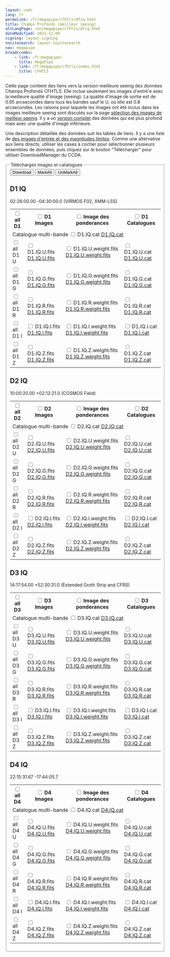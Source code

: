```yaml
---
layout: cadc
lang: fr
permalink: /fr/megapipe/cfhtls/dfiq.html
title: Champs Profonds (meilleur seeing)
altLangPage: /en/megapipe/cfhtls/dfiq.html
dateModified: 2021-12-09
signing: layout.signing
nositesearch: layout.nositesearch
nav: megapipe
breadcrumbs:
    - link: /fr/megapipe/
      title: MegaPipe
    - link: /fr/megapipe/cfhtls/index.html
      title: CFHTLS
---
```


<p>
    Cette page contient des liens vers la version meilleure seeing
    des donn&eacute;es Champs Profonds CFHTLS. Elle inclue seulement les
    images d'entr&eacute'e avec la meilleure qualit&eacute; d'image
    (seeing).  La qualit&eacute; d'image de sortie est de 0.65
    arcsecondes dans tous les bandes sauf le U, o&ugrave; elle est 0.8
    arcsecondes.  Les raisons pour laquelle les images ont &eacute;t&eacute; inclus
    dans les images meilleure seeing sont discut&eacute;s sur la page
    <a href="/fr/megapipe/cfhtls/bs.html">s&eacute;lection des images de meilleur seeing</a>.
    Il y a un <a href="/fr/megapipe/cfhtls/df.html">version complet</a> des donn&eacute;es
    qui est plus profond mais avec une qualit&eacute; d'image inf&eacute;rieure.
</p>
<p>
    Une description d&eacute;taill&eacute;e des donn&eacute;es suit les tables de liens. Il y
    a une liste de <a href="/fr/megapipe/cfhtls/input.html">des
      images d'entr&eacute;e et des magnitudes limites</a>. Comme une alternative aux liens directs, utiliser
    les cases &agrave; cocher pour s&eacute;lectionner plusieurs ensembles de
    donn&eacute;es, puis cliquez sur le bouton "T&eacute;l&eacute;charger" pour utiliser
    DownloadManager du CCDA.
</p>
<form id="dtable" name="dtable" action="/downloadManager/download" method="post">
  <fieldset>
    <legend>T&eacute;l&eacute;chargez images et catalogues</legend>
  <div class="form-group">
    <input value="Download" name="totalButton" onclick="return openNewWindow(this.form)" class="btn btn-default"  type="submit">
    <input value="MarkAll" onclick="checkall(true)" type="button" class="btn btn-default" >
    <input value="UnMarkAll" onclick="checkall(false)" type="button" class="btn btn-default" >
    <input type="hidden" name="box">
    <input type="hidden" name="fileId">
    <input type="hidden" name="fileIdhold">
  </div>
<h2>D1 IQ</h2>
<p>02:26:00.00   -04:30:00.0 (VIRMOS F02, XMM-LSS)</p>
    <table class="table small table-bordered">
    <tr>
      <th scope="col">
        <input type="checkbox" id="boxallD1"    name="box" value="D1" onclick="check(/D1.*/,this.checked)">
	<label                for="boxallD1">all D1</label>
      </th>
      <th scope="col">
	<input type="checkbox" id="boximD1"     name="box" value="D1.IQ" onclick="check(/D1.IQ..$/,this.checked)">
	<label                for="boximD1">D1 Images</label>
      </th>
      <th scope="col">
	<input type="checkbox" id="boxweightD1" name="box" value="D1.IQ.weight" onclick="check(/D1.IQ..*weight/,this.checked)">
	<label                for="boxweightD1">Image des ponderances</label>
      </th>
      <th scope="col">
        <input type="checkbox" id="boxcatD1"    name="box" value="D1.IQ.cat" onclick="check(/D1.IQ..*cat/,this.checked)">
	<label                for="boxcatD1">D1 Catalogues</label>
      </th>
    </tr>
    <tr>
      <td colspan="4">
	Catalogue multi-bande
	<input type="hidden"                 name="fileId">
	<input type="hidden"                 name="fileIdhold"  value="D1.IQ.cat">
	<input type="checkbox" id="boxmbD1"  name="box"         value="D1.IQ.cat" onclick="check(/D1.IQ.cat/,this.checked)">
	<label                for="boxmbD1">D1.IQ.cat</label>
	<a href="https://www.cadc-ccda.hia-iha.nrc-cnrc.gc.ca/data/pub/CFHTSG/D1.IQ.cat">D1.IQ.cat</a>
      </td>
    </tr>
      <tr>
      <td>
	<input id="boxallD1U" name="box" type="checkbox" value="D1U.*" onclick="check(/D1.IQ.U/,this.checked)"><label for="boxallD1U">all D1 U</label>
      </td>
      <td>
	<input type="hidden"                 name="fileId">
	<input type="hidden"                 name="fileIdhold"  value="D1.IQ.U">
	<input type="checkbox" id="boximD1U" name="box"         value="D1.IQ.U" onclick="check(/D1.IQ.U$/,this.checked)">
	<label                for="boximD1U">D1.IQ.U.fits</label>
	<a href="https://www.cadc-ccda.hia-iha.nrc-cnrc.gc.ca/data/pub/CFHTSG/D1.IQ.U.fits">D1.IQ.U.fits</a>
      </td>
      <td>
	<input type="hidden"                     name="fileId">
	<input type="hidden"                     name="fileIdhold"  value="D1.IQ.U.weight">
	<input type="checkbox" id="boxweightD1U" name="box"         value="D1.IQ.U.weight" onclick="check(/D1.IQ.U.weight/,this.checked)">
	<label                for="boxweightD1U">D1.IQ.U.weight.fits</label>
	<a href="https://www.cadc-ccda.hia-iha.nrc-cnrc.gc.ca/data/pub/CFHTSG/D1.IQ.U.weight.fits">D1.IQ.U.weight.fits</a>
      </td>
      <td>
	<input type="hidden"                  name="fileId">
	<input type="hidden"                  name="fileIdhold"  value="D1.IQ.U.cat">
	<input type="checkbox" id="boxcatD1U" name="box"         value="D1.IQ.U.cat" onclick="check(/D1.IQ.U.cat/,this.checked)">
	<label                for="boxcatD1U">D1.IQ.U.cat</label>
	<a href="https://www.cadc-ccda.hia-iha.nrc-cnrc.gc.ca/data/pub/CFHTSG/D1.IQ.U.cat">D1.IQ.U.cat</a>
      </td>
    </tr>
      <tr>
      <td>
	<input id="boxallD1G" name="box" type="checkbox" value="D1G.*" onclick="check(/D1.IQ.G/,this.checked)"><label for="boxallD1G">all D1 G</label>
      </td>
      <td>
	<input type="hidden"                 name="fileId">
	<input type="hidden"                 name="fileIdhold"  value="D1.IQ.G">
	<input type="checkbox" id="boximD1G" name="box"         value="D1.IQ.G" onclick="check(/D1.IQ.G$/,this.checked)">
	<label                for="boximD1G">D1.IQ.G.fits</label>
	<a href="https://www.cadc-ccda.hia-iha.nrc-cnrc.gc.ca/data/pub/CFHTSG/D1.IQ.G.fits">D1.IQ.G.fits</a>
      </td>
      <td>
	<input type="hidden"                     name="fileId">
	<input type="hidden"                     name="fileIdhold"  value="D1.IQ.G.weight">
	<input type="checkbox" id="boxweightD1G" name="box"         value="D1.IQ.G.weight" onclick="check(/D1.IQ.G.weight/,this.checked)">
	<label                for="boxweightD1G">D1.IQ.G.weight.fits</label>
	<a href="https://www.cadc-ccda.hia-iha.nrc-cnrc.gc.ca/data/pub/CFHTSG/D1.IQ.G.weight.fits">D1.IQ.G.weight.fits</a>
      </td>
      <td>
	<input type="hidden"                  name="fileId">
	<input type="hidden"                  name="fileIdhold"  value="D1.IQ.G.cat">
	<input type="checkbox" id="boxcatD1G" name="box"         value="D1.IQ.G.cat" onclick="check(/D1.IQ.G.cat/,this.checked)">
	<label                for="boxcatD1G">D1.IQ.G.cat</label>
	<a href="https://www.cadc-ccda.hia-iha.nrc-cnrc.gc.ca/data/pub/CFHTSG/D1.IQ.G.cat">D1.IQ.G.cat</a>
      </td>
    </tr>
      <tr>
      <td>
	<input id="boxallD1R" name="box" type="checkbox" value="D1R.*" onclick="check(/D1.IQ.R/,this.checked)"><label for="boxallD1R">all D1 R</label>
      </td>
      <td>
	<input type="hidden"                 name="fileId">
	<input type="hidden"                 name="fileIdhold"  value="D1.IQ.R">
	<input type="checkbox" id="boximD1R" name="box"         value="D1.IQ.R" onclick="check(/D1.IQ.R$/,this.checked)">
	<label                for="boximD1R">D1.IQ.R.fits</label>
	<a href="https://www.cadc-ccda.hia-iha.nrc-cnrc.gc.ca/data/pub/CFHTSG/D1.IQ.R.fits">D1.IQ.R.fits</a>
      </td>
      <td>
	<input type="hidden"                     name="fileId">
	<input type="hidden"                     name="fileIdhold"  value="D1.IQ.R.weight">
	<input type="checkbox" id="boxweightD1R" name="box"         value="D1.IQ.R.weight" onclick="check(/D1.IQ.R.weight/,this.checked)">
	<label                for="boxweightD1R">D1.IQ.R.weight.fits</label>
	<a href="https://www.cadc-ccda.hia-iha.nrc-cnrc.gc.ca/data/pub/CFHTSG/D1.IQ.R.weight.fits">D1.IQ.R.weight.fits</a>
      </td>
      <td>
	<input type="hidden"                  name="fileId">
	<input type="hidden"                  name="fileIdhold"  value="D1.IQ.R.cat">
	<input type="checkbox" id="boxcatD1R" name="box"         value="D1.IQ.R.cat" onclick="check(/D1.IQ.R.cat/,this.checked)">
	<label                for="boxcatD1R">D1.IQ.R.cat</label>
	<a href="https://www.cadc-ccda.hia-iha.nrc-cnrc.gc.ca/data/pub/CFHTSG/D1.IQ.R.cat">D1.IQ.R.cat</a>
      </td>
    </tr>
      <tr>
      <td>
	<input id="boxallD1I" name="box" type="checkbox" value="D1I.*" onclick="check(/D1.IQ.I/,this.checked)"><label for="boxallD1I">all D1 I</label>
      </td>
      <td>
	<input type="hidden"                 name="fileId">
	<input type="hidden"                 name="fileIdhold"  value="D1.IQ.I">
	<input type="checkbox" id="boximD1I" name="box"         value="D1.IQ.I" onclick="check(/D1.IQ.I$/,this.checked)">
	<label                for="boximD1I">D1.IQ.I.fits</label>
	<a href="https://www.cadc-ccda.hia-iha.nrc-cnrc.gc.ca/data/pub/CFHTSG/D1.IQ.I.fits">D1.IQ.I.fits</a>
      </td>
      <td>
	<input type="hidden"                     name="fileId">
	<input type="hidden"                     name="fileIdhold"  value="D1.IQ.I.weight">
	<input type="checkbox" id="boxweightD1I" name="box"         value="D1.IQ.I.weight" onclick="check(/D1.IQ.I.weight/,this.checked)">
	<label                for="boxweightD1I">D1.IQ.I.weight.fits</label>
	<a href="https://www.cadc-ccda.hia-iha.nrc-cnrc.gc.ca/data/pub/CFHTSG/D1.IQ.I.weight.fits">D1.IQ.I.weight.fits</a>
      </td>
      <td>
	<input type="hidden"                  name="fileId">
	<input type="hidden"                  name="fileIdhold"  value="D1.IQ.I.cat">
	<input type="checkbox" id="boxcatD1I" name="box"         value="D1.IQ.I.cat" onclick="check(/D1.IQ.I.cat/,this.checked)">
	<label                for="boxcatD1I">D1.IQ.I.cat</label>
	<a href="https://www.cadc-ccda.hia-iha.nrc-cnrc.gc.ca/data/pub/CFHTSG/D1.IQ.I.cat">D1.IQ.I.cat</a>
      </td>
    </tr>
      <tr>
      <td>
	<input id="boxallD1Z" name="box" type="checkbox" value="D1Z.*" onclick="check(/D1.IQ.Z/,this.checked)"><label for="boxallD1Z">all D1 Z</label>
      </td>
      <td>
	<input type="hidden"                 name="fileId">
	<input type="hidden"                 name="fileIdhold"  value="D1.IQ.Z">
	<input type="checkbox" id="boximD1Z" name="box"         value="D1.IQ.Z" onclick="check(/D1.IQ.Z$/,this.checked)">
	<label                for="boximD1Z">D1.IQ.Z.fits</label>
	<a href="https://www.cadc-ccda.hia-iha.nrc-cnrc.gc.ca/data/pub/CFHTSG/D1.IQ.Z.fits">D1.IQ.Z.fits</a>
      </td>
      <td>
	<input type="hidden"                     name="fileId">
	<input type="hidden"                     name="fileIdhold"  value="D1.IQ.Z.weight">
	<input type="checkbox" id="boxweightD1Z" name="box"         value="D1.IQ.Z.weight" onclick="check(/D1.IQ.Z.weight/,this.checked)">
	<label                for="boxweightD1Z">D1.IQ.Z.weight.fits</label>
	<a href="https://www.cadc-ccda.hia-iha.nrc-cnrc.gc.ca/data/pub/CFHTSG/D1.IQ.Z.weight.fits">D1.IQ.Z.weight.fits</a>
      </td>
      <td>
	<input type="hidden"                  name="fileId">
	<input type="hidden"                  name="fileIdhold"  value="D1.IQ.Z.cat">
	<input type="checkbox" id="boxcatD1Z" name="box"         value="D1.IQ.Z.cat" onclick="check(/D1.IQ.Z.cat/,this.checked)">
	<label                for="boxcatD1Z">D1.IQ.Z.cat</label>
	<a href="https://www.cadc-ccda.hia-iha.nrc-cnrc.gc.ca/data/pub/CFHTSG/D1.IQ.Z.cat">D1.IQ.Z.cat</a>
      </td>
    </tr>
</table>
<h2>D2 IQ</h2>
<p>10:00:20.00   +02:12:21.0 (COSMOS Field)</p>
    <table class="table small table-bordered">
    <tr>
      <th scope="col">
        <input type="checkbox" id="boxallD2"    name="box" value="D2" onclick="check(/D2.*/,this.checked)">
	<label                for="boxallD2">all D2</label>
      </th>
      <th scope="col">
	<input type="checkbox" id="boximD2"     name="box" value="D2.IQ" onclick="check(/D2.IQ..$/,this.checked)">
	<label                for="boximD2">D2 Images</label>
      </th>
      <th scope="col">
	<input type="checkbox" id="boxweightD2" name="box" value="D2.IQ.weight" onclick="check(/D2.IQ..*weight/,this.checked)">
	<label                for="boxweightD2">Image des ponderances</label>
      </th>
      <th scope="col">
        <input type="checkbox" id="boxcatD2"    name="box" value="D2.IQ.cat" onclick="check(/D2.IQ..*cat/,this.checked)">
	<label                for="boxcatD2">D2 Catalogues</label>
      </th>
    </tr>
    <tr>
      <td colspan="4">
	Catalogue multi-bande
	<input type="hidden"                 name="fileId">
	<input type="hidden"                 name="fileIdhold"  value="D2.IQ.cat">
	<input type="checkbox" id="boxmbD2"  name="box"         value="D2.IQ.cat" onclick="check(/D2.IQ.cat/,this.checked)">
	<label                for="boxmbD2">D2.IQ.cat</label>
	<a href="https://www.cadc-ccda.hia-iha.nrc-cnrc.gc.ca/data/pub/CFHTSG/D2.IQ.cat">D2.IQ.cat</a>
      </td>
    </tr>
      <tr>
      <td>
	<input id="boxallD2U" name="box" type="checkbox" value="D2U.*" onclick="check(/D2.IQ.U/,this.checked)"><label for="boxallD2U">all D2 U</label>
      </td>
      <td>
	<input type="hidden"                 name="fileId">
	<input type="hidden"                 name="fileIdhold"  value="D2.IQ.U">
	<input type="checkbox" id="boximD2U" name="box"         value="D2.IQ.U" onclick="check(/D2.IQ.U$/,this.checked)">
	<label                for="boximD2U">D2.IQ.U.fits</label>
	<a href="https://www.cadc-ccda.hia-iha.nrc-cnrc.gc.ca/data/pub/CFHTSG/D2.IQ.U.fits">D2.IQ.U.fits</a>
      </td>
      <td>
	<input type="hidden"                     name="fileId">
	<input type="hidden"                     name="fileIdhold"  value="D2.IQ.U.weight">
	<input type="checkbox" id="boxweightD2U" name="box"         value="D2.IQ.U.weight" onclick="check(/D2.IQ.U.weight/,this.checked)">
	<label                for="boxweightD2U">D2.IQ.U.weight.fits</label>
	<a href="https://www.cadc-ccda.hia-iha.nrc-cnrc.gc.ca/data/pub/CFHTSG/D2.IQ.U.weight.fits">D2.IQ.U.weight.fits</a>
      </td>
      <td>
	<input type="hidden"                  name="fileId">
	<input type="hidden"                  name="fileIdhold"  value="D2.IQ.U.cat">
	<input type="checkbox" id="boxcatD2U" name="box"         value="D2.IQ.U.cat" onclick="check(/D2.IQ.U.cat/,this.checked)">
	<label                for="boxcatD2U">D2.IQ.U.cat</label>
	<a href="https://www.cadc-ccda.hia-iha.nrc-cnrc.gc.ca/data/pub/CFHTSG/D2.IQ.U.cat">D2.IQ.U.cat</a>
      </td>
    </tr>
      <tr>
      <td>
	<input id="boxallD2G" name="box" type="checkbox" value="D2G.*" onclick="check(/D2.IQ.G/,this.checked)"><label for="boxallD2G">all D2 G</label>
      </td>
      <td>
	<input type="hidden"                 name="fileId">
	<input type="hidden"                 name="fileIdhold"  value="D2.IQ.G">
	<input type="checkbox" id="boximD2G" name="box"         value="D2.IQ.G" onclick="check(/D2.IQ.G$/,this.checked)">
	<label                for="boximD2G">D2.IQ.G.fits</label>
	<a href="https://www.cadc-ccda.hia-iha.nrc-cnrc.gc.ca/data/pub/CFHTSG/D2.IQ.G.fits">D2.IQ.G.fits</a>
      </td>
      <td>
	<input type="hidden"                     name="fileId">
	<input type="hidden"                     name="fileIdhold"  value="D2.IQ.G.weight">
	<input type="checkbox" id="boxweightD2G" name="box"         value="D2.IQ.G.weight" onclick="check(/D2.IQ.G.weight/,this.checked)">
	<label                for="boxweightD2G">D2.IQ.G.weight.fits</label>
	<a href="https://www.cadc-ccda.hia-iha.nrc-cnrc.gc.ca/data/pub/CFHTSG/D2.IQ.G.weight.fits">D2.IQ.G.weight.fits</a>
      </td>
      <td>
	<input type="hidden"                  name="fileId">
	<input type="hidden"                  name="fileIdhold"  value="D2.IQ.G.cat">
	<input type="checkbox" id="boxcatD2G" name="box"         value="D2.IQ.G.cat" onclick="check(/D2.IQ.G.cat/,this.checked)">
	<label                for="boxcatD2G">D2.IQ.G.cat</label>
	<a href="https://www.cadc-ccda.hia-iha.nrc-cnrc.gc.ca/data/pub/CFHTSG/D2.IQ.G.cat">D2.IQ.G.cat</a>
      </td>
    </tr>
      <tr>
      <td>
	<input id="boxallD2R" name="box" type="checkbox" value="D2R.*" onclick="check(/D2.IQ.R/,this.checked)"><label for="boxallD2R">all D2 R</label>
      </td>
      <td>
	<input type="hidden"                 name="fileId">
	<input type="hidden"                 name="fileIdhold"  value="D2.IQ.R">
	<input type="checkbox" id="boximD2R" name="box"         value="D2.IQ.R" onclick="check(/D2.IQ.R$/,this.checked)">
	<label                for="boximD2R">D2.IQ.R.fits</label>
	<a href="https://www.cadc-ccda.hia-iha.nrc-cnrc.gc.ca/data/pub/CFHTSG/D2.IQ.R.fits">D2.IQ.R.fits</a>
      </td>
      <td>
	<input type="hidden"                     name="fileId">
	<input type="hidden"                     name="fileIdhold"  value="D2.IQ.R.weight">
	<input type="checkbox" id="boxweightD2R" name="box"         value="D2.IQ.R.weight" onclick="check(/D2.IQ.R.weight/,this.checked)">
	<label                for="boxweightD2R">D2.IQ.R.weight.fits</label>
	<a href="https://www.cadc-ccda.hia-iha.nrc-cnrc.gc.ca/data/pub/CFHTSG/D2.IQ.R.weight.fits">D2.IQ.R.weight.fits</a>
      </td>
      <td>
	<input type="hidden"                  name="fileId">
	<input type="hidden"                  name="fileIdhold"  value="D2.IQ.R.cat">
	<input type="checkbox" id="boxcatD2R" name="box"         value="D2.IQ.R.cat" onclick="check(/D2.IQ.R.cat/,this.checked)">
	<label                for="boxcatD2R">D2.IQ.R.cat</label>
	<a href="https://www.cadc-ccda.hia-iha.nrc-cnrc.gc.ca/data/pub/CFHTSG/D2.IQ.R.cat">D2.IQ.R.cat</a>
      </td>
    </tr>
      <tr>
      <td>
	<input id="boxallD2I" name="box" type="checkbox" value="D2I.*" onclick="check(/D2.IQ.I/,this.checked)"><label for="boxallD2I">all D2 I</label>
      </td>
      <td>
	<input type="hidden"                 name="fileId">
	<input type="hidden"                 name="fileIdhold"  value="D2.IQ.I">
	<input type="checkbox" id="boximD2I" name="box"         value="D2.IQ.I" onclick="check(/D2.IQ.I$/,this.checked)">
	<label                for="boximD2I">D2.IQ.I.fits</label>
	<a href="https://www.cadc-ccda.hia-iha.nrc-cnrc.gc.ca/data/pub/CFHTSG/D2.IQ.I.fits">D2.IQ.I.fits</a>
      </td>
      <td>
	<input type="hidden"                     name="fileId">
	<input type="hidden"                     name="fileIdhold"  value="D2.IQ.I.weight">
	<input type="checkbox" id="boxweightD2I" name="box"         value="D2.IQ.I.weight" onclick="check(/D2.IQ.I.weight/,this.checked)">
	<label                for="boxweightD2I">D2.IQ.I.weight.fits</label>
	<a href="https://www.cadc-ccda.hia-iha.nrc-cnrc.gc.ca/data/pub/CFHTSG/D2.IQ.I.weight.fits">D2.IQ.I.weight.fits</a>
      </td>
      <td>
	<input type="hidden"                  name="fileId">
	<input type="hidden"                  name="fileIdhold"  value="D2.IQ.I.cat">
	<input type="checkbox" id="boxcatD2I" name="box"         value="D2.IQ.I.cat" onclick="check(/D2.IQ.I.cat/,this.checked)">
	<label                for="boxcatD2I">D2.IQ.I.cat</label>
	<a href="https://www.cadc-ccda.hia-iha.nrc-cnrc.gc.ca/data/pub/CFHTSG/D2.IQ.I.cat">D2.IQ.I.cat</a>
      </td>
    </tr>
      <tr>
      <td>
	<input id="boxallD2Z" name="box" type="checkbox" value="D2Z.*" onclick="check(/D2.IQ.Z/,this.checked)"><label for="boxallD2Z">all D2 Z</label>
      </td>
      <td>
	<input type="hidden"                 name="fileId">
	<input type="hidden"                 name="fileIdhold"  value="D2.IQ.Z">
	<input type="checkbox" id="boximD2Z" name="box"         value="D2.IQ.Z" onclick="check(/D2.IQ.Z$/,this.checked)">
	<label                for="boximD2Z">D2.IQ.Z.fits</label>
	<a href="https://www.cadc-ccda.hia-iha.nrc-cnrc.gc.ca/data/pub/CFHTSG/D2.IQ.Z.fits">D2.IQ.Z.fits</a>
      </td>
      <td>
	<input type="hidden"                     name="fileId">
	<input type="hidden"                     name="fileIdhold"  value="D2.IQ.Z.weight">
	<input type="checkbox" id="boxweightD2Z" name="box"         value="D2.IQ.Z.weight" onclick="check(/D2.IQ.Z.weight/,this.checked)">
	<label                for="boxweightD2Z">D2.IQ.Z.weight.fits</label>
	<a href="https://www.cadc-ccda.hia-iha.nrc-cnrc.gc.ca/data/pub/CFHTSG/D2.IQ.Z.weight.fits">D2.IQ.Z.weight.fits</a>
      </td>
      <td>
	<input type="hidden"                  name="fileId">
	<input type="hidden"                  name="fileIdhold"  value="D2.IQ.Z.cat">
	<input type="checkbox" id="boxcatD2Z" name="box"         value="D2.IQ.Z.cat" onclick="check(/D2.IQ.Z.cat/,this.checked)">
	<label                for="boxcatD2Z">D2.IQ.Z.cat</label>
	<a href="https://www.cadc-ccda.hia-iha.nrc-cnrc.gc.ca/data/pub/CFHTSG/D2.IQ.Z.cat">D2.IQ.Z.cat</a>
      </td>
    </tr>
</table>
<h2>D3 IQ</h2>
<p>14:17:54.00   +52:30:31.0 (Extended Groth Strip and CFRS)</p>
    <table class="table small table-bordered">
    <tr>
      <th scope="col">
        <input type="checkbox" id="boxallD3"    name="box" value="D3" onclick="check(/D3.*/,this.checked)">
	<label                for="boxallD3">all D3</label>
      </th>
      <th scope="col">
	<input type="checkbox" id="boximD3"     name="box" value="D3.IQ" onclick="check(/D3.IQ..$/,this.checked)">
	<label                for="boximD3">D3 Images</label>
      </th>
      <th scope="col">
	<input type="checkbox" id="boxweightD3" name="box" value="D3.IQ.weight" onclick="check(/D3.IQ..*weight/,this.checked)">
	<label                for="boxweightD3">Image des ponderances</label>
      </th>
      <th scope="col">
        <input type="checkbox" id="boxcatD3"    name="box" value="D3.IQ.cat" onclick="check(/D3.IQ..*cat/,this.checked)">
	<label                for="boxcatD3">D3 Catalogues</label>
      </th>
    </tr>
    <tr>
      <td colspan="4">
	Catalogue multi-bande
	<input type="hidden"                 name="fileId">
	<input type="hidden"                 name="fileIdhold"  value="D3.IQ.cat">
	<input type="checkbox" id="boxmbD3"  name="box"         value="D3.IQ.cat" onclick="check(/D3.IQ.cat/,this.checked)">
	<label                for="boxmbD3">D3.IQ.cat</label>
	<a href="https://www.cadc-ccda.hia-iha.nrc-cnrc.gc.ca/data/pub/CFHTSG/D3.IQ.cat">D3.IQ.cat</a>
      </td>
    </tr>
      <tr>
      <td>
	<input id="boxallD3U" name="box" type="checkbox" value="D3U.*" onclick="check(/D3.IQ.U/,this.checked)"><label for="boxallD3U">all D3 U</label>
      </td>
      <td>
	<input type="hidden"                 name="fileId">
	<input type="hidden"                 name="fileIdhold"  value="D3.IQ.U">
	<input type="checkbox" id="boximD3U" name="box"         value="D3.IQ.U" onclick="check(/D3.IQ.U$/,this.checked)">
	<label                for="boximD3U">D3.IQ.U.fits</label>
	<a href="https://www.cadc-ccda.hia-iha.nrc-cnrc.gc.ca/data/pub/CFHTSG/D3.IQ.U.fits">D3.IQ.U.fits</a>
      </td>
      <td>
	<input type="hidden"                     name="fileId">
	<input type="hidden"                     name="fileIdhold"  value="D3.IQ.U.weight">
	<input type="checkbox" id="boxweightD3U" name="box"         value="D3.IQ.U.weight" onclick="check(/D3.IQ.U.weight/,this.checked)">
	<label                for="boxweightD3U">D3.IQ.U.weight.fits</label>
	<a href="https://www.cadc-ccda.hia-iha.nrc-cnrc.gc.ca/data/pub/CFHTSG/D3.IQ.U.weight.fits">D3.IQ.U.weight.fits</a>
      </td>
      <td>
	<input type="hidden"                  name="fileId">
	<input type="hidden"                  name="fileIdhold"  value="D3.IQ.U.cat">
	<input type="checkbox" id="boxcatD3U" name="box"         value="D3.IQ.U.cat" onclick="check(/D3.IQ.U.cat/,this.checked)">
	<label                for="boxcatD3U">D3.IQ.U.cat</label>
	<a href="https://www.cadc-ccda.hia-iha.nrc-cnrc.gc.ca/data/pub/CFHTSG/D3.IQ.U.cat">D3.IQ.U.cat</a>
      </td>
    </tr>
      <tr>
      <td>
	<input id="boxallD3G" name="box" type="checkbox" value="D3G.*" onclick="check(/D3.IQ.G/,this.checked)"><label for="boxallD3G">all D3 G</label>
      </td>
      <td>
	<input type="hidden"                 name="fileId">
	<input type="hidden"                 name="fileIdhold"  value="D3.IQ.G">
	<input type="checkbox" id="boximD3G" name="box"         value="D3.IQ.G" onclick="check(/D3.IQ.G$/,this.checked)">
	<label                for="boximD3G">D3.IQ.G.fits</label>
	<a href="https://www.cadc-ccda.hia-iha.nrc-cnrc.gc.ca/data/pub/CFHTSG/D3.IQ.G.fits">D3.IQ.G.fits</a>
      </td>
      <td>
	<input type="hidden"                     name="fileId">
	<input type="hidden"                     name="fileIdhold"  value="D3.IQ.G.weight">
	<input type="checkbox" id="boxweightD3G" name="box"         value="D3.IQ.G.weight" onclick="check(/D3.IQ.G.weight/,this.checked)">
	<label                for="boxweightD3G">D3.IQ.G.weight.fits</label>
	<a href="https://www.cadc-ccda.hia-iha.nrc-cnrc.gc.ca/data/pub/CFHTSG/D3.IQ.G.weight.fits">D3.IQ.G.weight.fits</a>
      </td>
      <td>
	<input type="hidden"                  name="fileId">
	<input type="hidden"                  name="fileIdhold"  value="D3.IQ.G.cat">
	<input type="checkbox" id="boxcatD3G" name="box"         value="D3.IQ.G.cat" onclick="check(/D3.IQ.G.cat/,this.checked)">
	<label                for="boxcatD3G">D3.IQ.G.cat</label>
	<a href="https://www.cadc-ccda.hia-iha.nrc-cnrc.gc.ca/data/pub/CFHTSG/D3.IQ.G.cat">D3.IQ.G.cat</a>
      </td>
    </tr>
      <tr>
      <td>
	<input id="boxallD3R" name="box" type="checkbox" value="D3R.*" onclick="check(/D3.IQ.R/,this.checked)"><label for="boxallD3R">all D3 R</label>
      </td>
      <td>
	<input type="hidden"                 name="fileId">
	<input type="hidden"                 name="fileIdhold"  value="D3.IQ.R">
	<input type="checkbox" id="boximD3R" name="box"         value="D3.IQ.R" onclick="check(/D3.IQ.R$/,this.checked)">
	<label                for="boximD3R">D3.IQ.R.fits</label>
	<a href="https://www.cadc-ccda.hia-iha.nrc-cnrc.gc.ca/data/pub/CFHTSG/D3.IQ.R.fits">D3.IQ.R.fits</a>
      </td>
      <td>
	<input type="hidden"                     name="fileId">
	<input type="hidden"                     name="fileIdhold"  value="D3.IQ.R.weight">
	<input type="checkbox" id="boxweightD3R" name="box"         value="D3.IQ.R.weight" onclick="check(/D3.IQ.R.weight/,this.checked)">
	<label                for="boxweightD3R">D3.IQ.R.weight.fits</label>
	<a href="https://www.cadc-ccda.hia-iha.nrc-cnrc.gc.ca/data/pub/CFHTSG/D3.IQ.R.weight.fits">D3.IQ.R.weight.fits</a>
      </td>
      <td>
	<input type="hidden"                  name="fileId">
	<input type="hidden"                  name="fileIdhold"  value="D3.IQ.R.cat">
	<input type="checkbox" id="boxcatD3R" name="box"         value="D3.IQ.R.cat" onclick="check(/D3.IQ.R.cat/,this.checked)">
	<label                for="boxcatD3R">D3.IQ.R.cat</label>
	<a href="https://www.cadc-ccda.hia-iha.nrc-cnrc.gc.ca/data/pub/CFHTSG/D3.IQ.R.cat">D3.IQ.R.cat</a>
      </td>
    </tr>
      <tr>
      <td>
	<input id="boxallD3I" name="box" type="checkbox" value="D3I.*" onclick="check(/D3.IQ.I/,this.checked)"><label for="boxallD3I">all D3 I</label>
      </td>
      <td>
	<input type="hidden"                 name="fileId">
	<input type="hidden"                 name="fileIdhold"  value="D3.IQ.I">
	<input type="checkbox" id="boximD3I" name="box"         value="D3.IQ.I" onclick="check(/D3.IQ.I$/,this.checked)">
	<label                for="boximD3I">D3.IQ.I.fits</label>
	<a href="https://www.cadc-ccda.hia-iha.nrc-cnrc.gc.ca/data/pub/CFHTSG/D3.IQ.I.fits">D3.IQ.I.fits</a>
      </td>
      <td>
	<input type="hidden"                     name="fileId">
	<input type="hidden"                     name="fileIdhold"  value="D3.IQ.I.weight">
	<input type="checkbox" id="boxweightD3I" name="box"         value="D3.IQ.I.weight" onclick="check(/D3.IQ.I.weight/,this.checked)">
	<label                for="boxweightD3I">D3.IQ.I.weight.fits</label>
	<a href="https://www.cadc-ccda.hia-iha.nrc-cnrc.gc.ca/data/pub/CFHTSG/D3.IQ.I.weight.fits">D3.IQ.I.weight.fits</a>
      </td>
      <td>
	<input type="hidden"                  name="fileId">
	<input type="hidden"                  name="fileIdhold"  value="D3.IQ.I.cat">
	<input type="checkbox" id="boxcatD3I" name="box"         value="D3.IQ.I.cat" onclick="check(/D3.IQ.I.cat/,this.checked)">
	<label                for="boxcatD3I">D3.IQ.I.cat</label>
	<a href="https://www.cadc-ccda.hia-iha.nrc-cnrc.gc.ca/data/pub/CFHTSG/D3.IQ.I.cat">D3.IQ.I.cat</a>
      </td>
    </tr>
      <tr>
      <td>
	<input id="boxallD3Z" name="box" type="checkbox" value="D3Z.*" onclick="check(/D3.IQ.Z/,this.checked)"><label for="boxallD3Z">all D3 Z</label>
      </td>
      <td>
	<input type="hidden"                 name="fileId">
	<input type="hidden"                 name="fileIdhold"  value="D3.IQ.Z">
	<input type="checkbox" id="boximD3Z" name="box"         value="D3.IQ.Z" onclick="check(/D3.IQ.Z$/,this.checked)">
	<label                for="boximD3Z">D3.IQ.Z.fits</label>
	<a href="https://www.cadc-ccda.hia-iha.nrc-cnrc.gc.ca/data/pub/CFHTSG/D3.IQ.Z.fits">D3.IQ.Z.fits</a>
      </td>
      <td>
	<input type="hidden"                     name="fileId">
	<input type="hidden"                     name="fileIdhold"  value="D3.IQ.Z.weight">
	<input type="checkbox" id="boxweightD3Z" name="box"         value="D3.IQ.Z.weight" onclick="check(/D3.IQ.Z.weight/,this.checked)">
	<label                for="boxweightD3Z">D3.IQ.Z.weight.fits</label>
	<a href="https://www.cadc-ccda.hia-iha.nrc-cnrc.gc.ca/data/pub/CFHTSG/D3.IQ.Z.weight.fits">D3.IQ.Z.weight.fits</a>
      </td>
      <td>
	<input type="hidden"                  name="fileId">
	<input type="hidden"                  name="fileIdhold"  value="D3.IQ.Z.cat">
	<input type="checkbox" id="boxcatD3Z" name="box"         value="D3.IQ.Z.cat" onclick="check(/D3.IQ.Z.cat/,this.checked)">
	<label                for="boxcatD3Z">D3.IQ.Z.cat</label>
	<a href="https://www.cadc-ccda.hia-iha.nrc-cnrc.gc.ca/data/pub/CFHTSG/D3.IQ.Z.cat">D3.IQ.Z.cat</a>
      </td>
    </tr>
</table>
<h2>D4 IQ</h2>
<p>22:15:31.67   -17:44:05.7</p>
    <table class="table small table-bordered">
    <tr>
      <th scope="col">
        <input type="checkbox" id="boxallD4"    name="box" value="D4" onclick="check(/D4.*/,this.checked)">
	<label                for="boxallD4">all D4</label>
      </th>
      <th scope="col">
	<input type="checkbox" id="boximD4"     name="box" value="D4.IQ" onclick="check(/D4.IQ..$/,this.checked)">
	<label                for="boximD4">D4 Images</label>
      </th>
      <th scope="col">
	<input type="checkbox" id="boxweightD4" name="box" value="D4.IQ.weight" onclick="check(/D4.IQ..*weight/,this.checked)">
	<label                for="boxweightD4">Image des ponderances</label>
      </th>
      <th scope="col">
        <input type="checkbox" id="boxcatD4"    name="box" value="D4.IQ.cat" onclick="check(/D4.IQ..*cat/,this.checked)">
	<label                for="boxcatD4">D4 Catalogues</label>
      </th>
    </tr>
    <tr>
      <td colspan="4">
	Catalogue multi-bande
	<input type="hidden"                 name="fileId">
	<input type="hidden"                 name="fileIdhold"  value="D4.IQ.cat">
	<input type="checkbox" id="boxmbD4"  name="box"         value="D4.IQ.cat" onclick="check(/D4.IQ.cat/,this.checked)">
	<label                for="boxmbD4">D4.IQ.cat</label>
	<a href="https://www.cadc-ccda.hia-iha.nrc-cnrc.gc.ca/data/pub/CFHTSG/D4.IQ.cat">D4.IQ.cat</a>
      </td>
    </tr>
      <tr>
      <td>
	<input id="boxallD4U" name="box" type="checkbox" value="D4U.*" onclick="check(/D4.IQ.U/,this.checked)"><label for="boxallD4U">all D4 U</label>
      </td>
      <td>
	<input type="hidden"                 name="fileId">
	<input type="hidden"                 name="fileIdhold"  value="D4.IQ.U">
	<input type="checkbox" id="boximD4U" name="box"         value="D4.IQ.U" onclick="check(/D4.IQ.U$/,this.checked)">
	<label                for="boximD4U">D4.IQ.U.fits</label>
	<a href="https://www.cadc-ccda.hia-iha.nrc-cnrc.gc.ca/data/pub/CFHTSG/D4.IQ.U.fits">D4.IQ.U.fits</a>
      </td>
      <td>
	<input type="hidden"                     name="fileId">
	<input type="hidden"                     name="fileIdhold"  value="D4.IQ.U.weight">
	<input type="checkbox" id="boxweightD4U" name="box"         value="D4.IQ.U.weight" onclick="check(/D4.IQ.U.weight/,this.checked)">
	<label                for="boxweightD4U">D4.IQ.U.weight.fits</label>
	<a href="https://www.cadc-ccda.hia-iha.nrc-cnrc.gc.ca/data/pub/CFHTSG/D4.IQ.U.weight.fits">D4.IQ.U.weight.fits</a>
      </td>
      <td>
	<input type="hidden"                  name="fileId">
	<input type="hidden"                  name="fileIdhold"  value="D4.IQ.U.cat">
	<input type="checkbox" id="boxcatD4U" name="box"         value="D4.IQ.U.cat" onclick="check(/D4.IQ.U.cat/,this.checked)">
	<label                for="boxcatD4U">D4.IQ.U.cat</label>
	<a href="https://www.cadc-ccda.hia-iha.nrc-cnrc.gc.ca/data/pub/CFHTSG/D4.IQ.U.cat">D4.IQ.U.cat</a>
      </td>
    </tr>
      <tr>
      <td>
	<input id="boxallD4G" name="box" type="checkbox" value="D4G.*" onclick="check(/D4.IQ.G/,this.checked)"><label for="boxallD4G">all D4 G</label>
      </td>
      <td>
	<input type="hidden"                 name="fileId">
	<input type="hidden"                 name="fileIdhold"  value="D4.IQ.G">
	<input type="checkbox" id="boximD4G" name="box"         value="D4.IQ.G" onclick="check(/D4.IQ.G$/,this.checked)">
	<label                for="boximD4G">D4.IQ.G.fits</label>
	<a href="https://www.cadc-ccda.hia-iha.nrc-cnrc.gc.ca/data/pub/CFHTSG/D4.IQ.G.fits">D4.IQ.G.fits</a>
      </td>
      <td>
	<input type="hidden"                     name="fileId">
	<input type="hidden"                     name="fileIdhold"  value="D4.IQ.G.weight">
	<input type="checkbox" id="boxweightD4G" name="box"         value="D4.IQ.G.weight" onclick="check(/D4.IQ.G.weight/,this.checked)">
	<label                for="boxweightD4G">D4.IQ.G.weight.fits</label>
	<a href="https://www.cadc-ccda.hia-iha.nrc-cnrc.gc.ca/data/pub/CFHTSG/D4.IQ.G.weight.fits">D4.IQ.G.weight.fits</a>
      </td>
      <td>
	<input type="hidden"                  name="fileId">
	<input type="hidden"                  name="fileIdhold"  value="D4.IQ.G.cat">
	<input type="checkbox" id="boxcatD4G" name="box"         value="D4.IQ.G.cat" onclick="check(/D4.IQ.G.cat/,this.checked)">
	<label                for="boxcatD4G">D4.IQ.G.cat</label>
	<a href="https://www.cadc-ccda.hia-iha.nrc-cnrc.gc.ca/data/pub/CFHTSG/D4.IQ.G.cat">D4.IQ.G.cat</a>
      </td>
    </tr>
      <tr>
      <td>
	<input id="boxallD4R" name="box" type="checkbox" value="D4R.*" onclick="check(/D4.IQ.R/,this.checked)"><label for="boxallD4R">all D4 R</label>
      </td>
      <td>
	<input type="hidden"                 name="fileId">
	<input type="hidden"                 name="fileIdhold"  value="D4.IQ.R">
	<input type="checkbox" id="boximD4R" name="box"         value="D4.IQ.R" onclick="check(/D4.IQ.R$/,this.checked)">
	<label                for="boximD4R">D4.IQ.R.fits</label>
	<a href="https://www.cadc-ccda.hia-iha.nrc-cnrc.gc.ca/data/pub/CFHTSG/D4.IQ.R.fits">D4.IQ.R.fits</a>
      </td>
      <td>
	<input type="hidden"                     name="fileId">
	<input type="hidden"                     name="fileIdhold"  value="D4.IQ.R.weight">
	<input type="checkbox" id="boxweightD4R" name="box"         value="D4.IQ.R.weight" onclick="check(/D4.IQ.R.weight/,this.checked)">
	<label                for="boxweightD4R">D4.IQ.R.weight.fits</label>
	<a href="https://www.cadc-ccda.hia-iha.nrc-cnrc.gc.ca/data/pub/CFHTSG/D4.IQ.R.weight.fits">D4.IQ.R.weight.fits</a>
      </td>
      <td>
	<input type="hidden"                  name="fileId">
	<input type="hidden"                  name="fileIdhold"  value="D4.IQ.R.cat">
	<input type="checkbox" id="boxcatD4R" name="box"         value="D4.IQ.R.cat" onclick="check(/D4.IQ.R.cat/,this.checked)">
	<label                for="boxcatD4R">D4.IQ.R.cat</label>
	<a href="https://www.cadc-ccda.hia-iha.nrc-cnrc.gc.ca/data/pub/CFHTSG/D4.IQ.R.cat">D4.IQ.R.cat</a>
      </td>
    </tr>
      <tr>
      <td>
	<input id="boxallD4I" name="box" type="checkbox" value="D4I.*" onclick="check(/D4.IQ.I/,this.checked)"><label for="boxallD4I">all D4 I</label>
      </td>
      <td>
	<input type="hidden"                 name="fileId">
	<input type="hidden"                 name="fileIdhold"  value="D4.IQ.I">
	<input type="checkbox" id="boximD4I" name="box"         value="D4.IQ.I" onclick="check(/D4.IQ.I$/,this.checked)">
	<label                for="boximD4I">D4.IQ.I.fits</label>
	<a href="https://www.cadc-ccda.hia-iha.nrc-cnrc.gc.ca/data/pub/CFHTSG/D4.IQ.I.fits">D4.IQ.I.fits</a>
      </td>
      <td>
	<input type="hidden"                     name="fileId">
	<input type="hidden"                     name="fileIdhold"  value="D4.IQ.I.weight">
	<input type="checkbox" id="boxweightD4I" name="box"         value="D4.IQ.I.weight" onclick="check(/D4.IQ.I.weight/,this.checked)">
	<label                for="boxweightD4I">D4.IQ.I.weight.fits</label>
	<a href="https://www.cadc-ccda.hia-iha.nrc-cnrc.gc.ca/data/pub/CFHTSG/D4.IQ.I.weight.fits">D4.IQ.I.weight.fits</a>
      </td>
      <td>
	<input type="hidden"                  name="fileId">
	<input type="hidden"                  name="fileIdhold"  value="D4.IQ.I.cat">
	<input type="checkbox" id="boxcatD4I" name="box"         value="D4.IQ.I.cat" onclick="check(/D4.IQ.I.cat/,this.checked)">
	<label                for="boxcatD4I">D4.IQ.I.cat</label>
	<a href="https://www.cadc-ccda.hia-iha.nrc-cnrc.gc.ca/data/pub/CFHTSG/D4.IQ.I.cat">D4.IQ.I.cat</a>
      </td>
    </tr>
      <tr>
      <td>
	<input id="boxallD4Z" name="box" type="checkbox" value="D4Z.*" onclick="check(/D4.IQ.Z/,this.checked)"><label for="boxallD4Z">all D4 Z</label>
      </td>
      <td>
	<input type="hidden"                 name="fileId">
	<input type="hidden"                 name="fileIdhold"  value="D4.IQ.Z">
	<input type="checkbox" id="boximD4Z" name="box"         value="D4.IQ.Z" onclick="check(/D4.IQ.Z$/,this.checked)">
	<label                for="boximD4Z">D4.IQ.Z.fits</label>
	<a href="https://www.cadc-ccda.hia-iha.nrc-cnrc.gc.ca/data/pub/CFHTSG/D4.IQ.Z.fits">D4.IQ.Z.fits</a>
      </td>
      <td>
	<input type="hidden"                     name="fileId">
	<input type="hidden"                     name="fileIdhold"  value="D4.IQ.Z.weight">
	<input type="checkbox" id="boxweightD4Z" name="box"         value="D4.IQ.Z.weight" onclick="check(/D4.IQ.Z.weight/,this.checked)">
	<label                for="boxweightD4Z">D4.IQ.Z.weight.fits</label>
	<a href="https://www.cadc-ccda.hia-iha.nrc-cnrc.gc.ca/data/pub/CFHTSG/D4.IQ.Z.weight.fits">D4.IQ.Z.weight.fits</a>
      </td>
      <td>
	<input type="hidden"                  name="fileId">
	<input type="hidden"                  name="fileIdhold"  value="D4.IQ.Z.cat">
	<input type="checkbox" id="boxcatD4Z" name="box"         value="D4.IQ.Z.cat" onclick="check(/D4.IQ.Z.cat/,this.checked)">
	<label                for="boxcatD4Z">D4.IQ.Z.cat</label>
	<a href="https://www.cadc-ccda.hia-iha.nrc-cnrc.gc.ca/data/pub/CFHTSG/D4.IQ.Z.cat">D4.IQ.Z.cat</a>
      </td>
    </tr>
</table>
  </fieldset>
</form>
<div>
  <script type="text/javascript">
function checkall(onoff) {
  for(var i=0; i < document.dtable.box.length; i++) {
    document.dtable.box[i].checked=onoff;
  }
  for (var i=1; i<document.dtable.fileId.length; i++) {
    document.dtable.fileId[i].value=(onoff) ? 'ad:CFHTSG/'+document.dtable.fileIdhold[i].value : '';
  }
}
function check(reg,checked) {
  //alert(reg+'  '+checked);
  var fred='';
  for (var i=1; i<document.dtable.fileId.length; i++) {
    if (document.dtable.fileIdhold[i].value.match(reg)) {
      document.dtable.fileId[i].value=(checked) ? 'ad:CFHTSG/'+document.dtable.fileIdhold[i].value : '';
    }
  }
  for (var i=1; i<document.dtable.box.length; i++) {
    if (document.dtable.box[i].value.match(reg)) {
      document.dtable.box[i].checked= checked;
    }
  }
}
function openNewWindow(form) {
  var randNum = Math.floor(Math.random()*10000); // unique name
  win=window.open('','window' + randNum,'resizable=1,scrollbars=1,status=1,toolbar=1,location=1,menubar=1,width=630,height=770');
  form.target='window' + randNum;
  return true;
}
  </script>
</div>
